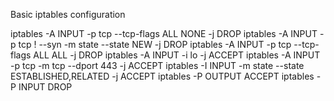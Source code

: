 Basic iptables configuration

iptables -A INPUT -p tcp --tcp-flags ALL NONE -j DROP
iptables -A INPUT -p tcp ! --syn -m state --state NEW -j DROP
iptables -A INPUT -p tcp --tcp-flags ALL ALL -j DROP
iptables -A INPUT -i lo -j ACCEPT
iptables -A INPUT -p tcp -m tcp --dport 443 -j ACCEPT
iptables -I INPUT -m state --state ESTABLISHED,RELATED -j ACCEPT
iptables -P OUTPUT ACCEPT
iptables -P INPUT DROP
